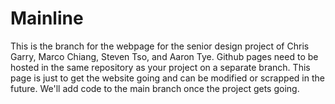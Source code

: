 Mainline
========

This is the branch for the webpage for the senior design project of Chris Garry, Marco Chiang, Steven Tso, and Aaron Tye. Github pages need to be hosted in the same repository as your project on a separate branch. This page is just to get the website going and can be modified or scrapped in the future. We'll add code to the main branch once the project gets going.
